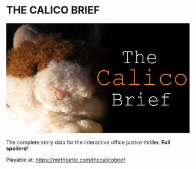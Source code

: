 # THE CALICO BRIEF

![The Calico Brief](calicobrief.png "The Calico Brief")

The complete story data for the interactive office justice thriller. **Full spoilers!**

Playable at: https://mirthturtle.com/thecalicobrief

